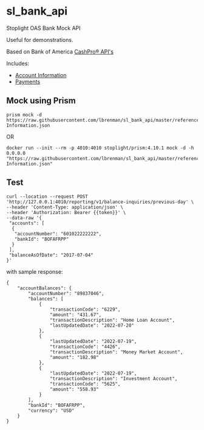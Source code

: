 # sl_bank_api
Stoplight OAS Bank Mock API

Useful for demonstrations.

Based on Bank of America [CashPro® API's](https://developer.bankofamerica.com/CPODevPortal/apidocs/public/#/home)

Includes:

* [Account Information](https://developer.bankofamerica.com/CPODevPortal/apidocs/public/#/api/account-information)
* [Payments](https://developer.bankofamerica.com/CPODevPortal/apidocs/public/#/api/payments)

## Mock using Prism

```
prism mock -d https://raw.githubusercontent.com/lbrenman/sl_bank_api/master/reference/Account-Information.json
```

OR

```
docker run --init --rm -p 4010:4010 stoplight/prism:4.10.1 mock -d -h 0.0.0.0 "https://raw.githubusercontent.com/lbrenman/sl_bank_api/master/reference/Account-Information.json"
```

## Test

```
curl --location --request POST 'http://127.0.0.1:4010/reporting/v1/balance-inquiries/previous-day' \
--header 'Content-Type: application/json' \
--header 'Authorization: Bearer {{token}}' \
--data-raw '{
 "accounts": [
  {
   "accountNumber": "601022222222",
   "bankId": "BOFAFRPP"
  }
 ],
 "balanceAsOfDate": "2017-07-04"
}'
```

with sample response:

```
{
    "accountBalances": {
        "accountNumber": "89837046",
        "balances": [
            {
                "transactionCode": "6229",
                "amount": "431.67",
                "transactionDescription": "Home Loan Account",
                "lastUpdatedDate": "2022-07-20"
            },
            {
                "lastUpdatedDate": "2022-07-19",
                "transactionCode": "4426",
                "transactionDescription": "Money Market Account",
                "amount": "182.98"
            },
            {
                "lastUpdatedDate": "2022-07-19",
                "transactionDescription": "Investment Account",
                "transactionCode": "5625",
                "amount": "558.93"
            }
        ],
        "bankId": "BOFAFRPP",
        "currency": "USD"
    }
}
```
